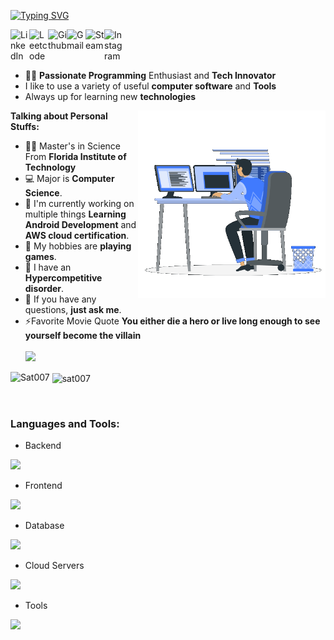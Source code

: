 [![Typing SVG](https://readme-typing-svg.demolab.com?font=Playwrite+%C3%8Dsland&duration=4991&pause=1000&color=F75E15&random=false&width=435&lines=Hi+%F0%9F%99%8F%F0%9F%8F%BB%2C+I'm+Sathvik+Kumar!!;Welcome+to+my+Profile)](https://git.io/typing-svg)
<br>
<div>
<a href="https://www.linkedin.com/in/kssathvik/">
  <img align="left" alt="LinkedIn" width="30px" src="https://cdn.jsdelivr.net/npm/simple-icons@3.13.0/icons/linkedin.svg" />
</a>
<a href="https://leetcode.com/u/Sat_007/">
    <img align="left" alt="Leetcode" width="30px" src="https://cdn.jsdelivr.net/npm/simple-icons@v3/icons/leetcode.svg" />
  </a>
  &nbsp;
<a href="https://github.com/Sat-007/">
    <img align="left" alt="Github" width="30px" src="https://cdn.jsdelivr.net/npm/simple-icons@v3/icons/github.svg" />
  </a>
  &nbsp;
<a href="mailto:sathvikks123@gmail.com">
    <img align="left" alt="Gmail" width="30px" src="https://cdn.jsdelivr.net/npm/simple-icons@3.12.2/icons/gmail.svg" />
  </a>
  &nbsp;
<a href="https://steamcommunity.com/id/sat_007/">
    <img align="left" alt="Steam" width="30px" src="https://cdn.jsdelivr.net/npm/simple-icons@3.13.0/icons/steam.svg" />
  </a>
  &nbsp;
<a href="https://www.instagram.com/sat__007/">
    <img align="left" alt="Instagram" width="30px" src="https://cdn.jsdelivr.net/npm/simple-icons@3.13.0/icons/instagram.svg" />
</a>
  &nbsp;

</div>

<br>
<br>

- 👨‍💻 **Passionate Programming** Enthusiast  and **Tech Innovator**
- I like to use a variety of useful **computer software** and **Tools**
- Always up for learning new **technologies**

<img align="right" alt="Coding" width="300" src="https://github.com/Sat-007/Sat-007/blob/main/229223263-cf2e4b07-2615-4f87-9c38-e37600f8381a.gif?raw=true"/>

**Talking about Personal Stuffs:**

- 👨‍🏛 Master's in Science From **Florida Institute of Technology**
- 💻 Major is **Computer Science**.
- 🌱 I'm currently working on multiple things **Learning Android Development** and **AWS cloud certification**.
- 🤔 My hobbies are **playing games**.
- 💫 I have an **Hypercompetitive disorder**.
- 💬 If you have any questions, **just ask me**.
- ⚡Favorite Movie Quote **You either die a hero or live long enough to see yourself become the villain**
<br><br>
![](https://komarev.com/ghpvc/?username=Sat-007&color=lightgray)
<p><img align="left" src="https://github-readme-stats.vercel.app/api/top-langs/?username=Sat-007&include_all_commits=false&count_private=false&layout=compact" alt="Sat007" /></p>

<p>&nbsp;<img align="center" src="https://github-readme-stats.vercel.app/api?username=Sat-007&theme=midnight-purple\&show_icons=true\&show=reviews,prs_merged,prs_merged_percentage\&hide=contribs,issues" alt="sat007" /></p>

<br>

<h3 align="left">Languages and Tools:</h3>

- Backend
<p align="left">
  <a href="https://skillicons.dev">
    <img src="https://skillicons.dev/icons?i=php,java,nodejs,py,c,cs,cpp" />
  </a>
</p>

- Frontend
<p align="left">
  <a href="https://skillicons.dev">
    <img src="https://skillicons.dev/icons?i=ts,js,react,nextjs,css" />
  </a>
</p>

- Database
<p align="left">
  <a href="https://skillicons.dev">
    <img src="https://skillicons.dev/icons?i=mongodb,mysql,postgresql,dynamodb" />
  </a>
</p>

- Cloud Servers
<p align="left">
  <a href="https://skillicons.dev">
    <img src="https://skillicons.dev/icons?i=aws,gcp" />
  </a>
</p>

- Tools
<p align="left">
  <a href="https://skillicons.dev">
    <img src="https://skillicons.dev/icons?i=git,github,docker,idea,vscode,linux,anaconda" />
  </a>
</p>
